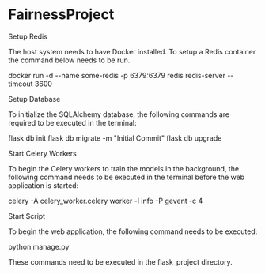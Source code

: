 # FairnessProject

Setup Redis

The host system needs to have Docker installed. To setup a Redis container the command below
needs to be run.

docker run -d --name some-redis -p 6379:6379 redis redis-server --timeout 3600

Setup Database

To initialize the SQLAlchemy database, the following commands are required to be executed in
the terminal:

flask db init
flask db migrate -m "Initial Commit"
flask db upgrade

Start Celery Workers

To begin the Celery workers to train the models in the background, the following command
needs to be executed in the terminal before the web application is started:

celery -A celery_worker.celery worker -l info -P gevent -c 4

Start Script

To begin the web application, the following command needs to be executed:

python manage.py

These commands need to be executed in the flask_project directory.
